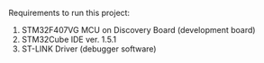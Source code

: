 Requirements to run this project:
1)   STM32F407VG MCU on Discovery Board (development board)
2)   STM32Cube IDE ver. 1.5.1
3)   ST-LINK Driver (debugger software)
